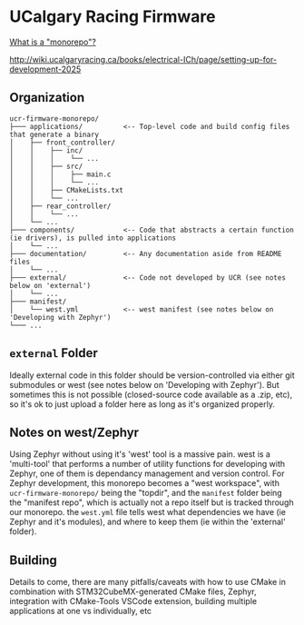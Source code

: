 # UCalgary Racing Firmware

[What is a "monorepo"?](https://monorepo.tools/#what-is-a-monorepo)

http://wiki.ucalgaryracing.ca/books/electrical-ICh/page/setting-up-for-development-2025

## Organization
```
ucr-firmware-monorepo/
├─── applications/          <-- Top-level code and build config files that generate a binary
│    ├── front_controller/
│    │    ├── inc/
│    │    │    └── ...
│    │    ├── src/
│    │    │    ├── main.c
│    │    │    └── ...
│    │    ├── CMakeLists.txt
│    │    └── ...
│    ├── rear_controller/
│    │    └── ...
│    └── ...
├─── components/            <-- Code that abstracts a certain function (ie drivers), is pulled into applications
│    └── ...
├─── documentation/         <-- Any documentation aside from README files
│    └── ...
├─── external/              <-- Code not developed by UCR (see notes below on 'external')
│    └── ...
├─── manifest/
│    └── west.yml           <-- west manifest (see notes below on 'Developing with Zephyr')
└─── ...
```

## `external` Folder
Ideally external code in this folder should be version-controlled via either git submodules or west (see notes below on 'Developing with Zephyr'). But sometimes this is not possible (closed-source code available as a .zip, etc), so it's ok to just upload a folder here as long as it's organized properly.

## Notes on west/Zephyr
Using Zephyr without using it's 'west' tool is a massive pain. west is a 'multi-tool' that performs a number of utility functions for developing with Zephyr, one of them is dependancy management and version control. For Zephyr development, this monorepo becomes a "west workspace", with `ucr-firmware-monorepo/` being the "topdir", and the `manifest` folder being the "manifest repo", which is actually not a repo itself but is tracked through our monorepo. the `west.yml` file tells west what dependencies we have (ie Zephyr and it's modules), and where to keep them (ie within the 'external' folder).

## Building
Details to come, there are many pitfalls/caveats with how to use CMake in combination with STM32CubeMX-generated CMake files, Zephyr, integration with CMake-Tools VSCode extension, building multiple applications at one vs individually, etc
